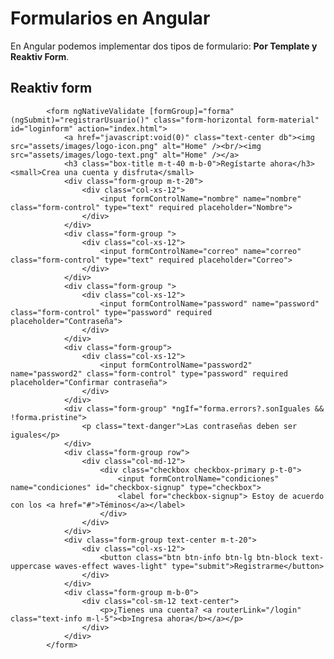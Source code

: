 # Formularios en Angular

En Angular podemos implementar dos tipos de formulario: **Por Template y Reaktiv Form**.

## Reaktiv form

            <form ngNativeValidate [formGroup]="forma" (ngSubmit)="registrarUsuario()" class="form-horizontal form-material"        id="loginform" action="index.html">
                <a href="javascript:void(0)" class="text-center db"><img src="assets/images/logo-icon.png" alt="Home" /><br/><img src="assets/images/logo-text.png" alt="Home" /></a>
                <h3 class="box-title m-t-40 m-b-0">Regístarte ahora</h3><small>Crea una cuenta y disfruta</small>
                <div class="form-group m-t-20">
                    <div class="col-xs-12">
                        <input formControlName="nombre" name="nombre" class="form-control" type="text" required placeholder="Nombre">
                    </div>
                </div>
                <div class="form-group ">
                    <div class="col-xs-12">
                        <input formControlName="correo" name="correo" class="form-control" type="text" required placeholder="Correo">
                    </div>
                </div>
                <div class="form-group ">
                    <div class="col-xs-12">
                        <input formControlName="password" name="password" class="form-control" type="password" required placeholder="Contraseña">
                    </div>
                </div>
                <div class="form-group">
                    <div class="col-xs-12">
                        <input formControlName="password2" name="password2" class="form-control" type="password" required placeholder="Confirmar contraseña">
                    </div>
                </div>
                <div class="form-group" *ngIf="forma.errors?.sonIguales && !forma.pristine">
                    <p class="text-danger">Las contraseñas deben ser iguales</p>
                </div>
                <div class="form-group row">
                    <div class="col-md-12">
                        <div class="checkbox checkbox-primary p-t-0">
                            <input formControlName="condiciones" name="condiciones" id="checkbox-signup" type="checkbox">
                            <label for="checkbox-signup"> Estoy de acuerdo con los <a href="#">Téminos</a></label>
                        </div>
                    </div>
                </div>
                <div class="form-group text-center m-t-20">
                    <div class="col-xs-12">
                        <button class="btn btn-info btn-lg btn-block text-uppercase waves-effect waves-light" type="submit">Registrarme</button>
                    </div>
                </div>
                <div class="form-group m-b-0">
                    <div class="col-sm-12 text-center">
                        <p>¿Tienes una cuenta? <a routerLink="/login" class="text-info m-l-5"><b>Ingresa ahora</b></a></p>
                    </div>
                </div>
            </form>
